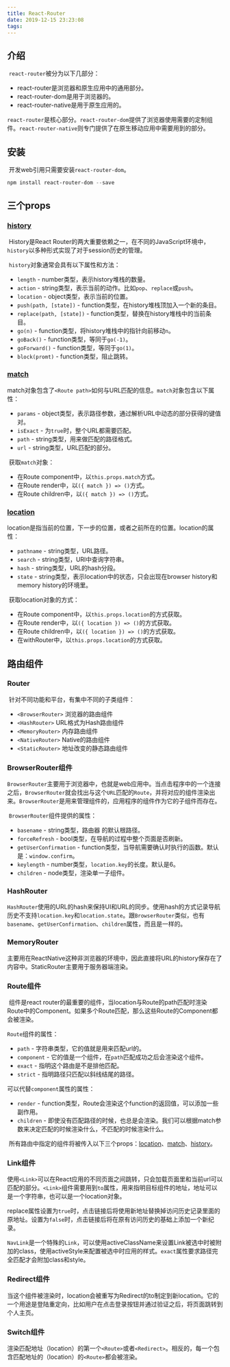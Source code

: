 ```yaml
---
title: React-Router
date: 2019-12-15 23:23:08
tags:
---
```


## 介绍

​	`react-router`被分为以下几部分：

- react-router是浏览器和原生应用中的通用部分。
- react-router-dom是用于浏览器的。
- react-router-native是用于原生应用的。

​	`react-router`是核心部分。`react-router-dom`提供了浏览器使用需要的定制组件。`react-router-native`则专门提供了在原生移动应用中需要用到的部分。

## 安装

​	开发web引用只需要安装`react-router-dom`。

``` powershell
npm install react-router-dom --save
```

## 三个props

### <a name="history">[history](#history)</a>

​	History是React Router的两大重要依赖之一，在不同的JavaScript环境中，`history`以多种形式实现了对于session历史的管理。

​	`history`对象通常会具有以下属性和方法：

- `length` - number类型，表示history堆栈的数量。
- `action` - string类型，表示当前的动作。比如`pop`、`replace`或`push`。
- `location` - object类型，表示当前的位置。
- `push(path, [state])` - function类型，在history堆栈顶加入一个新的条目。
- `replace(path, [state])` - function类型，替换在history堆栈中的当前条目。
- `go(n)` - function类型，将history堆栈中的指针向前移动`n`。
- `goBack()` - function类型，等同于`go(-1)`。
- `goForward()` - function类型，等同于`go(1)`。
- `block(promt)` - function类型，阻止跳转。

### <a name="match">[match](#match)</a>

​	match对象包含了`<Route path>`如何与URL匹配的信息。`match`对象包含以下属性：

- `params` - object类型，表示路径参数，通过解析URL中动态的部分获得的键值对。
- `isExact` - 为`true`时，整个URL都需要匹配。
- `path` - string类型，用来做匹配的路径格式。
- `url` - string类型，URL匹配的部分。

​	获取`match`对象：

- 在Route component中，以`this.props.match`方式。
- 在Route render中，以`({ match }) => ()`方式。
- 在Route children中，以`({ match }) => ()`方式。

### <a name="location">[location](#location)</a>

location是指当前的位置，下一步的位置，或者之前所在的位置。location的属性：

- `pathname` - string类型，URL路径。
- `search` - string类型，URl中查询字符串。
- `hash` - string类型，URL的hash分段。
- `state` - string类型，表示location中的状态，只会出现在browser history和memory history的环境里。

​	获取location对象的方式：

- 在Route component中，以`this.props.location`的方式获取。
- 在Route render中，以`({ location }) => ()`的方式获取。
- 在Route children中，以`({ location }) => ()`的方式获取。
- 在withRouter中，以`this.props.location`的方式获取。

## 路由组件

### Router

​	针对不同功能和平台，有集中不同的子类组件：

- `<BrowserRouter>`  浏览器的路由组件
- `<HashRouter>`  URL格式为Hash路由组件
- `<MemoryRouter>`  内存路由组件
- `<NativeRouter>`  Native的路由组件
- `<StaticRouter>`  地址改变的静态路由组件

### BrowserRouter组件

​	`BrowserRouter`主要用于浏览器中，也就是web应用中。当点击程序中的一个连接之后，`BrowserRouter`就会找出与这个`URL`匹配的`Route`，并将对应的组件渲染出来。`BrowserRouter`是用来管理组件的，应用程序的组件作为它的子组件而存在。

​	`BrowserRouter`组件提供的属性：

- `basename` - string类型，路由器 的默认根路径。
- `forceRefresh` - bool类型，在导航的过程中整个页面是否刷新。
- `getUserConfirmation` - function类型，当导航需要确认时执行的函数。默认是：`window.confirm`。
- `keylength` - number类型，`location.key`的长度。默认是6。
- `children` - node类型，渲染单一子组件。

### HashRouter

​	`HashRouter`使用的URL的hash来保持UI和URL的同步。使用hash的方式记录导航历史不支持`location.key`和`location.state`。跟`BrowserRouter`类似，也有`basename`、`getUserConfirmation`、`children`属性，而且是一样的。

### MemoryRouter

​	主要用在ReactNative这种非浏览器的环境中，因此直接将URL的history保存在了内容中。StaticRouter主要用于服务器端渲染。

### Route组件

​	<Route>组件是react router的最重要的组件，当location与Route的path匹配时渲染Route中的Component。如果多个Route匹配，那么这些Route的Component都会被渲染。

`Route`组件的属性：

- `path` - 字符串类型，它的值就是用来匹配url的。
- `component` - 它的值是一个组件，在`path`匹配成功之后会渲染这个组件。
- `exact` - 指明这个路由是不是排他匹配。
- `strict` - 指明路径只匹配以斜线结尾的路径。

可以代替`component`属性的属性：

- `render` - function类型，Route会渲染这个function的返回值，可以添加一些副作用。
- `children` - 即使没有匹配路径的时候，也总是会渲染。我们可以根据match参数来决定匹配的时候渲染什么，不匹配的时候渲染什么。

​	所有路由中指定的组件将被传入以下三个props：[location](#location)、[match](#match)、[history](#history)。

### Link组件

​	使用`<Link>`可以在React应用的不同页面之间跳转，只会加载页面里和当前url可以匹配的部分。`<Link>`组件需要用到`to`属性，用来指明目标组件的地址，地址可以是一个字符串，也可以是一个location对象。

​	replace属性设置为`true`时，点击链接后将使用新地址替换掉访问历史记录里面的原地址。设置为`false`时，点击链接后将在原有访问历史的基础上添加一个新纪录。

​	`NavLink`是一个特殊的`Link`，可以使用activeClassName来设置Link被选中时被附加的class，使用activeStyle来配置被选中时应用的样式。`exact`属性要求路径完全匹配才会附加class和style。

### Redirect组件

​	当这个组件被渲染时，location会被重写为Redirect的to制定到新location。它的一个用途是登陆重定向，比如用户在点击登录按钮并通过验证之后，将页面跳转到个人主页。

### Switch组件

​	渲染匹配地址（location）的第一个`<Route>`或者`<Redirect>`。相反的，每一个包含匹配地址的（location）的`<Route>`都会被渲染。

